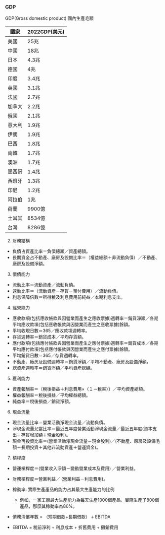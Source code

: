 ### GDP
GDP(Gross domestic product) 國內生產毛額

|國家|2022GDP(美元)|
|--|--|
|美國|25兆|
|中國|18兆|
|日本|4.3兆|
|德國|4兆|
|印度|3.4兆|
|英國|3.1兆|
|法國|2.7兆|
|加拿大|2.2兆|
|俄國|2.1兆|
|意大利|1.9兆|
|伊朗|1.9兆|
|巴西|1.8兆|
|南韓|1.7兆|
|澳洲|1.7兆|
|墨西哥|1.4兆|
|西班牙|1.3兆|
|印尼|1.2兆|
|阿拉伯|1兆|
|荷蘭|9900億|
|土耳其|8534億|
|台灣|8286億|



2. 財務結構
  * 負債占資產比率＝負債總額／資產總額。
  * 長期資金占不動產、廠房及設備比率＝（權益總額＋非流動負債）／不動產、廠房及設備淨額。
3. 償債能力
  * 流動比率＝流動資產／流動負債。
  * 速動比率＝（流動資產－存貨－預付費用）／流動負債。
  * 利息保障倍數＝所得稅及利息費用前純益／本期利息支出。
4. 經營能力
  * 應收款項(包括應收帳款與因營業而產生之應收票據)週轉率＝銷貨淨額／各期平均應收款項(包括應收帳款與因營業而產生之應收票據)餘額。
  * 平均收現日數＝365／應收款項週轉率。
  * 存貨週轉率＝銷貨成本／平均存貨額。
  * 應付款項(包括應付帳款與因營業而產生之應付票據)週轉率＝銷貨成本／各期平均應付款項(包括應付帳款與因營業而產生之應付票據)餘額。
  * 平均銷貨日數＝365／存貨週轉率。
  * 不動產、廠房及設備週轉率＝銷貨淨額／平均不動產、廠房及設備淨額。
  * 總資產週轉率＝銷貨淨額／平均資產總額。
5. 獲利能力
  * 資產報酬率＝〔稅後損益＋利息費用×（１－稅率）〕／平均資產總額。
  * 權益報酬率＝稅後損益／平均權益總額。
  * 純益率＝稅後損益／銷貨淨額。
6. 現金流量
  * 現金流量比率＝營業活動淨現金流量／流動負債。
  * 淨現金流量允當比率＝最近五年度營業活動淨現金流量／最近五年度(資本支出＋存貨增加額＋現金股利)。
  * 現金再投資比率＝(營業活動淨現金流量－現金股利)／(不動產、廠房及設備毛額＋長期投資＋其他非流動資產＋營運資金)。
7. 槓桿度
  * 營運槓桿度＝(營業收入淨額－變動營業成本及費用) ／營業利益。
  * 財務槓桿度＝營業利益／ (營業利益－利息費用)。

* 稼動率: 實際生產產品的能力占其最大生產能力的比例
  * 例如，一家工廠最大生產能力為每天生產1000個產品，實際生產了800個產品，那麼其稼動率為80%。
* 債務清償年數 = （短期借款+長期借款） ÷ EBITDA
* EBITDA = 稅前淨利 + 利息成本 + 折舊費用 + 攤銷費用